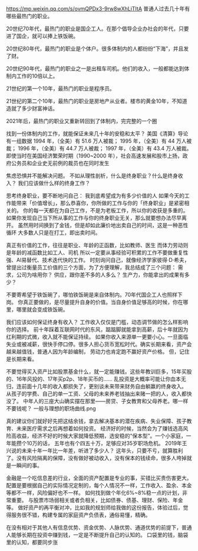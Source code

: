 https://mp.weixin.qq.com/s/ovmQPDx3-9rw8wXhLiTItA
普通人过去几十年有哪些最热门的职业。

20世纪70年代，最热门的职业是国企工人。在那个倡导企业办社会的年代，只要进了国企，就可以捧上铁饭碗。

20世纪80年代，最热门的职业是个体户。很多体制内的人都纷纷“下海”，并且发了财。

20世纪90年代，最热门的职业之一是出租车司机。他们的收入，一般都能达到体制内工作的10倍以上。

21世纪的第一个10年，最热门的职业是程序员。

21世纪的第二个10年，最热门的职业是房地产从业者。楼市的黄金10年，不知道造就了多少财富神话。

2021年后，最热门的职业又重新转回到了体制内，完完整的一个圈



找到一份体制内的工作，就能保证未来几十年的安稳和太平？
美国《清算》导论有一组数据
1994 年，（全美）有 51.6 万人被裁；
1995 年，（全美）有 44 万人被裁；
1996 年，（全美）有 44.7 万人被裁；
1997 年，（全美）有 43.4 万人被裁。
即使当时在美国经济繁荣时期（1990~2000 年），社会高速发展和股市上扬，政府公务员和企业史无前例的裁员也在同时发生


焦虑恐惧并不能解决问题。
不如从理性剖析，什么是终身职业？什么是终身收入？
我们应该做什么样的终身工作？

思考终身职业，要不断地问自己：
我到底希望成为有多少价值的人
 如果今天的工作能带来「价值增长」，那么恭喜你，你所做的工作与你的「终身职业」是紧密相关的。
 你的每一天都在为自己工作，不是为老板工作，所以你的收获是多重的。
 如果你发现自己当下所从事的工作与你的终身职业无关，那么就要想办法尽早离开。
 虽然用时间换到了金钱，但是却如此廉价地出卖自己的时间，这是一种恶性循环
 大多数人只是在打工，即出卖时间。


真正有价值的工作，往往是职业、年龄的正函数，比如教师、医生
而体力劳动则是年龄的减函数比如工人、司机
所以一定要从事经验可积累的工作不要做重复性强、AI易替代、技术迭代快的工作。
时刻询问自己，就像经济学家彼得·D·希夫，曾提出过衡量员工价值的三个方面，为了方便理解，我总结成了三个问题：
需求，公司为啥用你？
供应，跟你差不多的人多么？
生产力，你能拿出的成果有多少？

不要寄希望于铁饭碗了，哪怕铁饭碗是来自体制内。70年代国企工人也照样下岗。
你真正要做的，是尽量提升自身的价值。当自身价值足够高的时候，你在哪里，哪里就会变成铁饭碗。


我们应该如何保证终身有收入？
工作收入仅仅是门槛，动态调节做的怎么样影响你的选择。
前十年踩着互联网时代的东风，踮踮脚就能拿到高薪，后十年就因为红利期的式微，收入就不能保证持续。
如果你收入来源单一更要小心。一旦面临失业或被减薪，很快手停口停。很多人担心货币宽松时代。确实长期来看，资产会越来越值钱，普通人因为年龄编制，
   劳动力也肯定跑不赢好资产价格。
但，记住是长期来看。


不要觉得买入资产比如股票基金什么，就一定能赚钱。这些年教训巨多，15年买股的、16年风投的、17年买p2p、18年买币的……
乱投资是大概率可能让你血本无归，连前面十几年的收入都损失了，更别谈未来带来财务自由躺赢的终身收入。
从孩子的学费、自己的单一工资、父母的未来养老钱抽出来赌一把的人，收入都快没了。
中年人的三座大山确实摆在那里——房贷、子女教育和父母养老。哪一样不要钱呢？
一般与理想的职场曲线.png

真的建议你们就好好先把这结余钱，拿去解决基本的潜在疾病、失业保障、孩子教育、未来医疗需求之后再想着如何投资。
经济好的时候，当然会为了赚钱选高风险高收益，经济不好的时候大家就降低预期，选安稳的“保本型”。一个小家庭，一年能攒个10万的话，
   五年也有个四五十万，足够应对35岁职场危机。
2019年王兴说的未来十年一年比一年差，听进了多少人？
这年头，只要不亏，就算胜利了。没有风险隔离的保障，没有做好被动收入，没有保本的钱续命，很多人垮掉就是一瞬间的事。

金融是一个吃信息差的行业，全面的资产配置是专业的事，买错比买贵伤害更大。
配置是要根据自己的实际情况定制的，每个人情况不一样，工作收入、盈余、本金等都不一样，风险偏好也不一样。
如何找到做个年化6%~8%稳一点的计划，非常重要。
与股票市场弱相关或者负相关，比如债券、债基、理财、保险、年金等。
做好资产的再平衡对冲，比如我的规划师给我做的这份报告，体验过后，觉得服务很不错，构建专属的家庭资产负债表，通俗易懂，精确。


在没有相对于其他人有信息优势、资金优势、人脉优势、通道优势的前提下，普通人能够长期在投资中赚到钱，一定是不断提升自己的认知的。
口袋里的钱，脑袋里的认知，都要同步涨